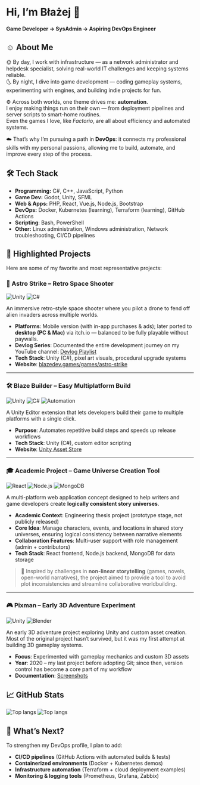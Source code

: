 # Hi, I’m Błażej 👋

**Game Developer → SysAdmin → Aspiring DevOps Engineer**


## ☺️ About Me

🌞 By day, I work with infrastructure — as a network administrator and helpdesk specialist, solving real-world IT challenges and keeping systems reliable.  
🌜 By night, I dive into game development — coding gameplay systems, experimenting with engines, and building indie projects for fun.  

⚙️ Across both worlds, one theme drives me: **automation**.  
I enjoy making things run on their own — from deployment pipelines and server scripts to smart-home routines.  
Even the games I love, like *Factorio*, are all about efficiency and automated systems.  

☁️ That’s why I’m pursuing a path in **DevOps**: it connects my professional skills with my personal passions, allowing me to build, automate, and improve every step of the process.


## 🛠️ Tech Stack

- **Programming:** C#, C++, JavaScript, Python  
- **Game Dev:** Godot, Unity, SFML 
- **Web & Apps:** PHP, React, Vue.js, Node.js, Bootstrap
- **DevOps:** Docker, Kubernetes (learning), Terraform (learning), GitHub Actions
- **Scripting**: Bash, PowerShell
- **Other:** Linux administration, Windows administration, Network troubleshooting, CI/CD pipelines


## 🌟 Highlighted Projects

Here are some of my favorite and most representative projects:

### 🚀 Astro Strike – Retro Space Shooter

![Unity](https://img.shields.io/badge/Unity-444444?logo=Unity&logoColor=white)
![C#](https://img.shields.io/badge/C%23-239120?logo=csharp&logoColor=white)

An immersive retro-style space shooter where you pilot a drone to fend off alien invaders across multiple worlds. 
- **Platforms**: Mobile version (with in-app purchases & ads); later ported to **desktop (PC & Mac)** via itch.io — balanced to be fully playable without paywalls.
- **Devlog Series**: Documented the entire development journey on my YouTube channel:
[Devlog Playlist](https://youtube.com/playlist?list=PLB37X6IUqpFXX4CeAh-iiTxxK2_jr2CHM&si=i5KGzX6lz5atWI7B)  
- **Tech Stack**: Unity (C#), pixel art visuals, procedural upgrade systems  
- **Website**: [blazedev.games/games/astro-strike](https://blazedev.games/games/astro-strike)

---

### 🛠️ Blaze Builder – Easy Multiplatform Build
![Unity](https://img.shields.io/badge/Unity-444444?logo=unity)
![C#](https://img.shields.io/badge/C%23-239120?logo=c-sharp&logoColor=white)
![Automation](https://img.shields.io/badge/Automation_Tool-blue)

A Unity Editor extension that lets developers build their game to multiple platforms with a single click.  
- **Purpose**: Automates repetitive build steps and speeds up release workflows  
- **Tech Stack**: Unity (C#), custom editor scripting  
- **Website**: [Unity Asset Store](https://assetstore.unity.com/packages/tools/utilities/blaze-builder-easy-multiplatform-build-264619)

---

### 🎓 Academic Project – Game Universe Creation Tool
![React](https://img.shields.io/badge/React-61DAFB?logo=react&logoColor=black)
![Node.js](https://img.shields.io/badge/Node.js-339933?logo=node.js&logoColor=white)
![MongoDB](https://img.shields.io/badge/MongoDB-47A248?logo=mongodb&logoColor=white)

A multi-platform web application concept designed to help writers and game developers create **logically consistent story universes**.  

- **Academic Context**: Engineering thesis project (prototype stage, not publicly released)  
- **Core Idea**: Manage characters, events, and locations in shared story universes, ensuring logical consistency between narrative elements  
- **Collaboration Features**: Multi-user support with role management (admin + contributors)  
- **Tech Stack**: React frontend, Node.js backend, MongoDB for data storage  

> 📖 Inspired by challenges in **non-linear storytelling** (games, novels, open-world narratives), the project aimed to provide a tool to avoid plot inconsistencies and streamline collaborative worldbuilding.

---

### 🎮 Pixman – Early 3D Adventure Experiment
![Unity](https://img.shields.io/badge/Unity-000000?logo=unity&logoColor=white)
![Blender](https://img.shields.io/badge/Blender-F5792A?logo=blender&logoColor=white)

An early 3D adventure project exploring Unity and custom asset creation. Most of the original project hasn’t survived, but it was my first attempt at building 3D gameplay systems.  

- **Focus**: Experimented with gameplay mechanics and custom 3D assets 
- **Year**: 2020 – my last project before adopting Git; since then, version control has become a core part of my workflow  
- **Documentation**: [Screenshots](screenshots/pixman/README.md)  


## 📈 GitHub Stats

![Top langs](https://github-readme-stats.vercel.app/api/top-langs/?username=blazejhanzel&layout=compact&theme=radical)
![Top langs](https://grs.iuppiter.ovh/top-langs/?username=blazejhanzel&layout=compact&theme=radical)


## 🔮 What’s Next?

To strengthen my DevOps profile, I plan to add:  
- **CI/CD pipelines** (GitHub Actions with automated builds & tests)  
- **Containerized environments** (Docker + Kubernetes demos)  
- **Infrastructure automation** (Terraform + cloud deployment examples)  
- **Monitoring & logging tools** (Prometheus, Grafana, Zabbix)
